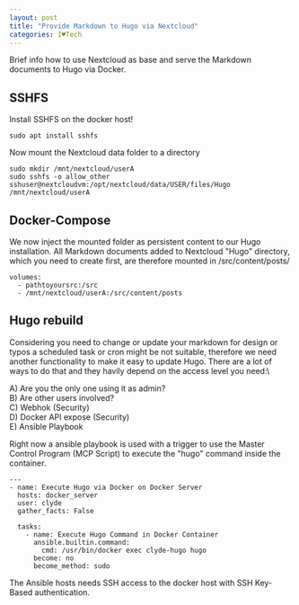 ```yaml
---
layout: post
title: "Provide Markdown to Hugo via Nextcloud"
categories: I♥Tech
---
```


Brief info how to use Nextcloud as base and serve the Markdown documents to Hugo via Docker.

## SSHFS

Install SSHFS on the docker host!

```
sudo apt install sshfs 
```

Now mount the Nextcloud data folder to a directory

```
sudo mkdir /mnt/nextcloud/userA
sudo sshfs -o allow_other sshuser@nextcloudvm:/opt/nextcloud/data/USER/files/Hugo /mnt/nextcloud/userA
```

## Docker-Compose

We now inject the mounted folder as persistent content to our Hugo installation. All Markdown documents added to Nextcloud "Hugo" directory, which you need to create first, are therefore mounted in /src/content/posts/

```
volumes:
  - pathtoyoursrc:/src
  - /mnt/nextcloud/userA:/src/content/posts
```

## Hugo rebuild

Considering you need to change or update your markdown for design or typos a scheduled task or cron might be not suitable, therefore we need another functionality to make it easy to update Hugo. There are a lot of ways to do that and they havily depend on the access level you need:\

A) Are you the only one using it as admin?\
B) Are other users involved?\
C) Webhok (Security)\
D) Docker API expose (Security)\
E) Ansible Playbook

Right now a ansible playbook is used with a trigger to use the Master Control Program (MCP Script) to execute the "hugo" command inside the container.

```ansible
---
- name: Execute Hugo via Docker on Docker Server
  hosts: docker_server
  user: clyde
  gather_facts: False

  tasks:
    - name: Execute Hugo Command in Docker Container
      ansible.builtin.command:
        cmd: /usr/bin/docker exec clyde-hugo hugo
      become: no 
      become_method: sudo
```

The Ansible hosts needs SSH access to the docker host with SSH Key-Based authentication.